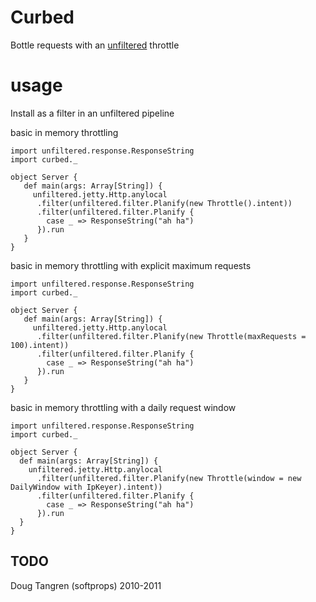 # Curbed

Bottle requests with an [unfiltered](http://github.com/n8han/Unfiltered) throttle

# usage

Install as a filter in an unfiltered pipeline

basic in memory throttling

    import unfiltered.response.ResponseString
    import curbed._

    object Server {
       def main(args: Array[String]) {
         unfiltered.jetty.Http.anylocal
          .filter(unfiltered.filter.Planify(new Throttle().intent))
          .filter(unfiltered.filter.Planify {
            case _ => ResponseString("ah ha")
          }).run
       }
    }

basic in memory throttling with explicit maximum requests

    import unfiltered.response.ResponseString
    import curbed._

    object Server {
       def main(args: Array[String]) {
         unfiltered.jetty.Http.anylocal
          .filter(unfiltered.filter.Planify(new Throttle(maxRequests = 100).intent))
          .filter(unfiltered.filter.Planify {
            case _ => ResponseString("ah ha")
          }).run
       }
    }

basic in memory throttling with a daily request window

    import unfiltered.response.ResponseString
    import curbed._

    object Server {
      def main(args: Array[String]) {
        unfiltered.jetty.Http.anylocal
          .filter(unfiltered.filter.Planify(new Throttle(window = new DailyWindow with IpKeyer).intent))
          .filter(unfiltered.filter.Planify {
            case _ => ResponseString("ah ha")
          }).run
      }
    }

## TODO

Doug Tangren (softprops) 2010-2011

